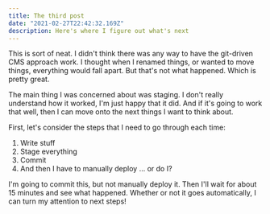 ```yaml
---
title: The third post
date: "2021-02-27T22:42:32.169Z"
description: Here's where I figure out what's next
---
```


This is sort of neat. I didn't think there was any way to have the git-driven CMS approach work. I thought when I renamed things, or wanted to move things, everything would fall apart. But that's not what happened. Which is pretty great.

The main thing I was concerned about was staging. I don't really understand how it worked, I'm just happy that it did. And if it's going to work that well, then I can move onto the next things I want to think about.

First, let's consider the steps that I need to go through each time:

1. Write stuff
2. Stage everything
3. Commit
4. And then I have to manually deploy ... or do I?

I'm going to commit this, but not manually deploy it. Then I'll wait for about 15 minutes and see what happened. Whether or not it goes automatically, I can turn my attention to next steps!